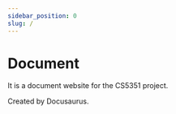```yaml
---
sidebar_position: 0
slug: /
---
```


# Document

It is a document website for the CS5351 project.

Created by Docusaurus.

